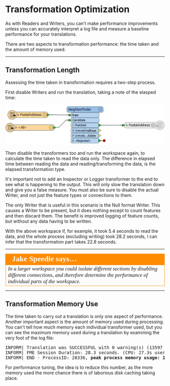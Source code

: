 # Transformation Optimization #

As with Readers and Writers, you can’t make performance improvements unless you can accurately interpret a log file and measure a baseline performance for your translations. 

There are two aspects to transformation performance: the time taken and the amount of memory used.

---

## Transformation Length ##

Assessing the time taken in transformation requires a two-step process. 

First disable Writers and run the translation, taking a note of the elasped time: 

![](./Images/Img2.028.TransformerPerformanceDisableWriter.png)

Then disable the transformers too and run the workspace again, to calculate the time taken to read the data only. The difference in elapsed time between reading the data and reading/transforming the data, is the elapsed transformation type.

It's important not to add an Inspector or Logger transformer to the end to see what is happening to the output. This will only slow the translation down and give you a false measure. You must also be sure to disable the actual Writer, and not just the feature types or connections to them.

The only Writer that is useful in this scenario is the Null format Writer. This causes a Writer to be present, but it does nothing except to count features and then discard them. The benefit is improved logging of feature counts, but without any data having to be written.

With the above workspace if, for example, it took 5.4 seconds to read the data, and the whole process (excluding writing) took 28.2 seconds, I can infer that the transformation part takes 22.8 seconds.

---

<table style="border-spacing: 0px">
<tr>
<td style="vertical-align:middle;background-color:darkorange;border: 2px solid darkorange">
<i class="fa fa-quote-left fa-lg fa-pull-left fa-fw" style="color:white;padding-right: 12px;vertical-align:text-top"></i>
<span style="color:white;font-size:x-large;font-weight: bold;font-family:serif">Jake Speedie says…</span>
</td>
</tr>

<tr>
<td style="border: 1px solid darkorange">
<span style="font-family:serif; font-style:italic; font-size:larger">
In a larger workspace you could isolate different sections by disabling different connections, and therefore determine the performance of individual parts of the workspace.
</span>
</td>
</tr>
</table>

---

## Transformation Memory Use ##

The time taken to carry out a translation is only one aspect of performance. Another important aspect is the amount of memory used during processing. You can't tell how much memory each individual transformer used, but you can see the maximum memory used during a translation by examining the very foot of the log file:

<pre>
INFORM| Translation was SUCCESSFUL with 0 warning(s) (13597 feature(s) output)
INFORM| FME Session Duration: 28.3 seconds. (CPU: 27.3s user, 0.6s system)
INFORM| END - ProcessID: 28336, <strong>peak process memory usage: 178388 kb</strong>
</pre>

For performance tuning, the idea is to reduce this number, as the more memory used the more chance there is of laborious disk caching taking place.

